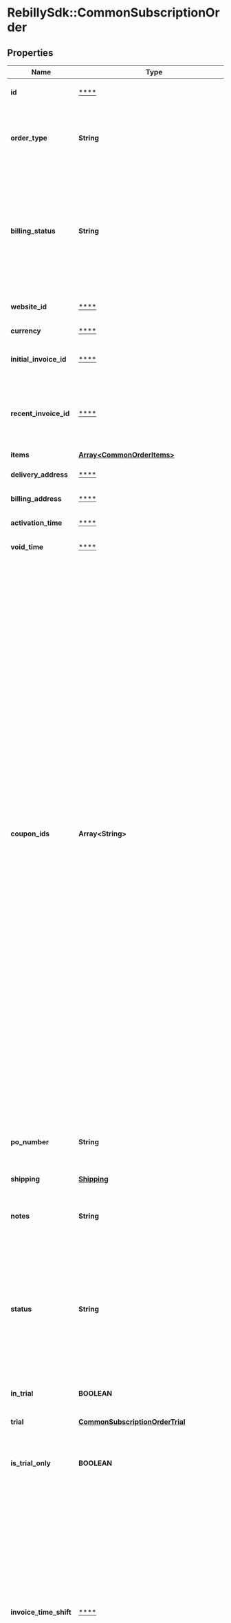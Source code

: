 # RebillySdk::CommonSubscriptionOrder

## Properties
Name | Type | Description | Notes
------------ | ------------- | ------------- | -------------
**id** | [****](.md) | The order identifier string. | [optional] 
**order_type** | **String** | Specifies the type of order, a subscription or a one-time purchase.  | [optional] [default to &#x27;subscription-order&#x27;]
**billing_status** | **String** | The billing status of the most recent invoice.  It may help you determine if you should change the service status such as suspending the service.  | [optional] 
**website_id** | [****](.md) | The website identifier string. | [optional] 
**currency** | [****](.md) | The order&#x27;s currency. | [optional] 
**initial_invoice_id** | [****](.md) | The initial invoice identifier string. | [optional] 
**recent_invoice_id** | [****](.md) | Most recently issued invoice identifier string. It might not be &#x60;paid&#x60; yet. | [optional] 
**items** | [**Array&lt;CommonOrderItems&gt;**](CommonOrderItems.md) |  | [optional] 
**delivery_address** | [****](.md) | Order delivery address. | [optional] 
**billing_address** | [****](.md) | Order billing address. | [optional] 
**activation_time** | [****](.md) | Order activation time. | [optional] 
**void_time** | [****](.md) | Order void time. | [optional] 
**coupon_ids** | **Array&lt;String&gt;** | A list of coupons to redeem on the customer and restrict to this subscription. Read more about [coupons here](https://docs.rebilly.com/docs/dashboard/marketing/coupons-and-discounts/).  This parameter respects the following logic:  - When not passed then applied coupons will not be changed.  - When empty array passed then all applied coupon redemptions will be canceled.  - When list of coupons is passed then not applied yet coupons will be applied, already applied coupons will not change their state, applied coupons that are not presented in passed list will be canceled.  If list of applied coupons on pending order will be changed due to this param during update order,  Invoice for the order will be reissued.  | [optional] 
**po_number** | **String** | Purchase order number, will be displayed on the issued invoices. | [optional] 
**shipping** | [**Shipping**](Shipping.md) |  | [optional] 
**notes** | **String** | Notes for the customer which will be displayed on the order invoice. | [optional] 
**status** | **String** | The status of the subscription service. A subscription starts in the &#x60;pending&#x60; status, and will become &#x60;active&#x60; when the service period begins.  | [optional] 
**in_trial** | **BOOLEAN** | True if the subscription is currently in a trial period. | [optional] 
**trial** | [**CommonSubscriptionOrderTrial**](CommonSubscriptionOrderTrial.md) |  | [optional] 
**is_trial_only** | **BOOLEAN** | Whether a subscription ends after a trial period. Recurring settings are ignored if it&#x27;s &#x60;true&#x60;. | [optional] [default to false]
**invoice_time_shift** | [****](.md) | You can shift issue time and due time of invoices for this subscription. This setting overrides plan settings. To use plan settings, set &#x60;null&#x60;. To use multiple plans in one subscription they all must have the same billing period, this property allows to subscribe to different plans.  | [optional] 
**recurring_interval** | [**CommonSubscriptionOrderRecurringInterval**](CommonSubscriptionOrderRecurringInterval.md) |  | [optional] 
**autopay** | **BOOLEAN** | Autopay determines if a payment attempt will be automatic. | [optional] [default to true]
**start_time** | **DateTime** | Subscription start time.  When the value is sent as null, it will use the current time. This value can&#x27;t be in past more than one service period. | [optional] 
**end_time** | [****](.md) | Subscription end time. | [optional] 
**renewal_time** | **DateTime** | Subscription renewal time. | [optional] 
**rebill_number** | **Integer** | The current period number. | [optional] 
**line_items** | [****](.md) | Subscription line items which queue until the next renewal (or interim) invoice is issued for the subscription. | [optional] 
**line_item_subtotal** | [**CommonSubscriptionOrderLineItemSubtotal**](CommonSubscriptionOrderLineItemSubtotal.md) |  | [optional] 

